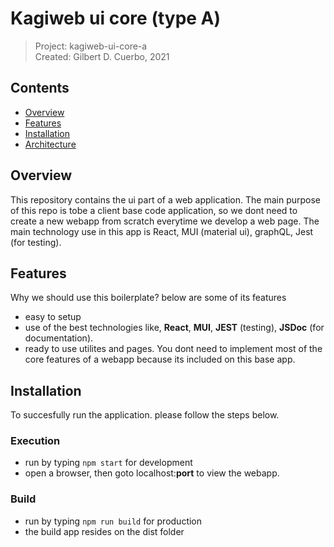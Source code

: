# Kagiweb ui core (type A)
 > Project: kagiweb-ui-core-a  
 > Created: Gilbert D. Cuerbo, 2021


## Contents  
- [Overview](#overview)
- [Features](#features)
- [Installation](#installation)
- [Architecture](#architecture)


## Overview
This repository contains the ui part of a web application. The main purpose of this repo is tobe a client
base code application, so we dont need to create a new webapp from scratch everytime we develop a web page. The main
technology use in this app is React, MUI (material ui), graphQL, Jest (for testing).


## Features
Why we should use this boilerplate? below are some of its features
- easy to setup
- use of the best technologies like, **React**, **MUI**, **JEST** (testing), **JSDoc** (for documentation).
- ready to use utilites and pages. You dont need to implement most of the core features of a webapp because its included
  on this base app.


## Installation
To succesfully run the application. please follow the steps below.

### Execution
- run by typing `npm start` for development
- open a browser, then goto localhost:**port** to view the webapp.

### Build
- run by typing `npm run build` for production
- the build app resides on the dist folder
